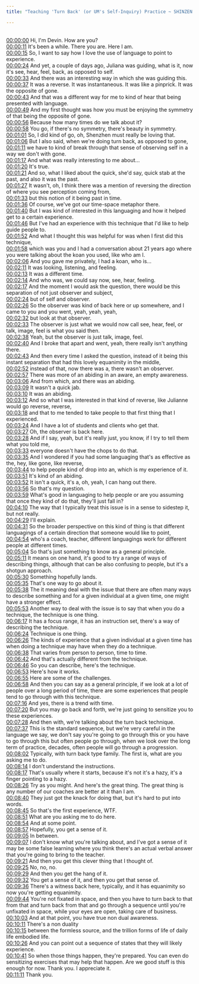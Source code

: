 ```yaml
---
title: "Teaching 'Turn Back' (or UM's Self-Inquiry) Practice ~ SHINZEN YOUNG"

---
```

<br>[00:00:00](https://www.youtube.com/watch?v=W05zS1VTQb4&t=0)   Hi, I'm Devin. How are you? 
<br>[00:00:11](https://www.youtube.com/watch?v=W05zS1VTQb4&t=11)   It's been a while. There you are. Here I am. 
<br>[00:00:15](https://www.youtube.com/watch?v=W05zS1VTQb4&t=15)   So, I want to say how I love the use of language to point to experience. 
<br>[00:00:24](https://www.youtube.com/watch?v=W05zS1VTQb4&t=24)   And yet, a couple of days ago, Juliana was guiding, what is it, now it's see, hear, feel, back, as opposed to self. 
<br>[00:00:33](https://www.youtube.com/watch?v=W05zS1VTQb4&t=33)   And there was an interesting way in which she was guiding this. 
<br>[00:00:37](https://www.youtube.com/watch?v=W05zS1VTQb4&t=37)   It was a reverse. It was instantaneous. It was like a pinprick. It was the opposite of gone. 
<br>[00:00:43](https://www.youtube.com/watch?v=W05zS1VTQb4&t=43)   And that was a different way for me to kind of hear that being presented with language. 
<br>[00:00:49](https://www.youtube.com/watch?v=W05zS1VTQb4&t=49)   And my first thought was how you must be enjoying the symmetry of that being the opposite of gone. 
<br>[00:00:56](https://www.youtube.com/watch?v=W05zS1VTQb4&t=56)   Because how many times do we talk about it? 
<br>[00:00:58](https://www.youtube.com/watch?v=W05zS1VTQb4&t=58)   You go, if there's no symmetry, there's beauty in symmetry. 
<br>[00:01:01](https://www.youtube.com/watch?v=W05zS1VTQb4&t=61)   So, I did kind of go, oh, Shenzhen must really be loving that. 
<br>[00:01:06](https://www.youtube.com/watch?v=W05zS1VTQb4&t=66)   But I also said, when we're doing turn back, as opposed to gone, 
<br>[00:01:11](https://www.youtube.com/watch?v=W05zS1VTQb4&t=71)   we have to kind of break through that sense of observing self in a way we don't with gone. 
<br>[00:01:17](https://www.youtube.com/watch?v=W05zS1VTQb4&t=77)   And what was really interesting to me about... 
<br>[00:01:20](https://www.youtube.com/watch?v=W05zS1VTQb4&t=80)   It's true. 
<br>[00:01:21](https://www.youtube.com/watch?v=W05zS1VTQb4&t=81)   And so, what I liked about the quick, she'd say, quick stab at the past, and also it was the past. 
<br>[00:01:27](https://www.youtube.com/watch?v=W05zS1VTQb4&t=87)   It wasn't, oh, I think there was a mention of reversing the direction of where you see perception coming from, 
<br>[00:01:33](https://www.youtube.com/watch?v=W05zS1VTQb4&t=93)   but this notion of it being past in time. 
<br>[00:01:36](https://www.youtube.com/watch?v=W05zS1VTQb4&t=96)   Of course, we've got our time-space metaphor there. 
<br>[00:01:40](https://www.youtube.com/watch?v=W05zS1VTQb4&t=100)   But I was kind of interested in this languaging and how it helped get to a certain experience. 
<br>[00:01:46](https://www.youtube.com/watch?v=W05zS1VTQb4&t=106)   But I've had an experience with this technique that I'd like to help guide people to. 
<br>[00:01:52](https://www.youtube.com/watch?v=W05zS1VTQb4&t=112)   And what I thought this was helpful for was when I first did this technique, 
<br>[00:01:58](https://www.youtube.com/watch?v=W05zS1VTQb4&t=118)   which was you and I had a conversation about 21 years ago where you were talking about the koan you used, like who am I. 
<br>[00:02:06](https://www.youtube.com/watch?v=W05zS1VTQb4&t=126)   And you gave me privately, I had a koan, who is... 
<br>[00:02:11](https://www.youtube.com/watch?v=W05zS1VTQb4&t=131)   It was looking, listening, and feeling. 
<br>[00:02:13](https://www.youtube.com/watch?v=W05zS1VTQb4&t=133)   It was a different time. 
<br>[00:02:14](https://www.youtube.com/watch?v=W05zS1VTQb4&t=134)   And who was, we could say now, see, hear, feeling. 
<br>[00:02:17](https://www.youtube.com/watch?v=W05zS1VTQb4&t=137)   And the moment I would ask the question, there would be this separation of not just observer and subject, 
<br>[00:02:24](https://www.youtube.com/watch?v=W05zS1VTQb4&t=144)   but of self and observer. 
<br>[00:02:26](https://www.youtube.com/watch?v=W05zS1VTQb4&t=146)   So the observer was kind of back here or up somewhere, and I came to you and you went, yeah, yeah, yeah, 
<br>[00:02:32](https://www.youtube.com/watch?v=W05zS1VTQb4&t=152)   but look at that observer. 
<br>[00:02:33](https://www.youtube.com/watch?v=W05zS1VTQb4&t=153)   The observer is just what we would now call see, hear, feel, or talk, image, feel is what you said then. 
<br>[00:02:38](https://www.youtube.com/watch?v=W05zS1VTQb4&t=158)   Yeah, but the observer is just talk, image, feel. 
<br>[00:02:40](https://www.youtube.com/watch?v=W05zS1VTQb4&t=160)   And I broke that apart and went, yeah, there really isn't anything there. 
<br>[00:02:43](https://www.youtube.com/watch?v=W05zS1VTQb4&t=163)   And then every time I asked the question, instead of it being this instant separation that had this lovely equanimity in the middle, 
<br>[00:02:52](https://www.youtube.com/watch?v=W05zS1VTQb4&t=172)   instead of that, now there was a, there wasn't an observer. 
<br>[00:02:57](https://www.youtube.com/watch?v=W05zS1VTQb4&t=177)   There was more of an abiding in an aware, an empty awareness. 
<br>[00:03:06](https://www.youtube.com/watch?v=W05zS1VTQb4&t=186)   And from which, and there was an abiding. 
<br>[00:03:09](https://www.youtube.com/watch?v=W05zS1VTQb4&t=189)   It wasn't a quick jab. 
<br>[00:03:10](https://www.youtube.com/watch?v=W05zS1VTQb4&t=190)   It was an abiding. 
<br>[00:03:12](https://www.youtube.com/watch?v=W05zS1VTQb4&t=192)   And so what I was interested in that kind of reverse, like Julianne would go reverse, reverse, 
<br>[00:03:18](https://www.youtube.com/watch?v=W05zS1VTQb4&t=198)   and that to me tended to take people to that first thing that I experienced. 
<br>[00:03:24](https://www.youtube.com/watch?v=W05zS1VTQb4&t=204)   And I have a lot of students and clients who get that. 
<br>[00:03:27](https://www.youtube.com/watch?v=W05zS1VTQb4&t=207)   Oh, the observer is back here. 
<br>[00:03:28](https://www.youtube.com/watch?v=W05zS1VTQb4&t=208)   And if I say, yeah, but it's really just, you know, if I try to tell them what you told me, 
<br>[00:03:33](https://www.youtube.com/watch?v=W05zS1VTQb4&t=213)   everyone doesn't have the chops to do that. 
<br>[00:03:35](https://www.youtube.com/watch?v=W05zS1VTQb4&t=215)   And I wondered if you had some languaging that's as effective as the, hey, like gone, like reverse, 
<br>[00:03:44](https://www.youtube.com/watch?v=W05zS1VTQb4&t=224)   to help people kind of drop into an, which is my experience of it. 
<br>[00:03:51](https://www.youtube.com/watch?v=W05zS1VTQb4&t=231)   It's kind of an abiding. 
<br>[00:03:52](https://www.youtube.com/watch?v=W05zS1VTQb4&t=232)   It isn't a quick, it's a, oh, yeah, I can hang out there. 
<br>[00:03:56](https://www.youtube.com/watch?v=W05zS1VTQb4&t=236)   So that's my question. 
<br>[00:03:59](https://www.youtube.com/watch?v=W05zS1VTQb4&t=239)   What's good in languaging to help people or are you assuming that once they kind of do that, they'll just fall in? 
<br>[00:04:10](https://www.youtube.com/watch?v=W05zS1VTQb4&t=250)   The way that I typically treat this issue is in a sense to sidestep it, but not really. 
<br>[00:04:29](https://www.youtube.com/watch?v=W05zS1VTQb4&t=269)   I'll explain. 
<br>[00:04:31](https://www.youtube.com/watch?v=W05zS1VTQb4&t=271)   So the broader perspective on this kind of thing is that different languagings of a certain direction that someone would like to point, 
<br>[00:04:54](https://www.youtube.com/watch?v=W05zS1VTQb4&t=294)   who's a coach, teacher, different languagings work for different people at different times. 
<br>[00:05:04](https://www.youtube.com/watch?v=W05zS1VTQb4&t=304)   So that's just something to know as a general principle. 
<br>[00:05:11](https://www.youtube.com/watch?v=W05zS1VTQb4&t=311)   It means on one hand, it's good to try a range of ways of describing things, although that can be also confusing to people, but it's a shotgun approach. 
<br>[00:05:30](https://www.youtube.com/watch?v=W05zS1VTQb4&t=330)   Something hopefully lands. 
<br>[00:05:35](https://www.youtube.com/watch?v=W05zS1VTQb4&t=335)   That's one way to go about it. 
<br>[00:05:38](https://www.youtube.com/watch?v=W05zS1VTQb4&t=338)   The it meaning deal with the issue that there are often many ways to describe something and for a given individual at a given time, one might have a stronger effect. 
<br>[00:05:53](https://www.youtube.com/watch?v=W05zS1VTQb4&t=353)   Another way to deal with the issue is to say that when you do a technique, the technique is one thing. 
<br>[00:06:17](https://www.youtube.com/watch?v=W05zS1VTQb4&t=377)   It has a focus range, it has an instruction set, there's a way of describing the technique. 
<br>[00:06:24](https://www.youtube.com/watch?v=W05zS1VTQb4&t=384)   Technique is one thing. 
<br>[00:06:26](https://www.youtube.com/watch?v=W05zS1VTQb4&t=386)   The kinds of experience that a given individual at a given time has when doing a technique may have when they do a technique. 
<br>[00:06:38](https://www.youtube.com/watch?v=W05zS1VTQb4&t=398)   That varies from person to person, time to time. 
<br>[00:06:42](https://www.youtube.com/watch?v=W05zS1VTQb4&t=402)   And that's actually different from the technique. 
<br>[00:06:46](https://www.youtube.com/watch?v=W05zS1VTQb4&t=406)   So you can describe, here's the technique. 
<br>[00:06:53](https://www.youtube.com/watch?v=W05zS1VTQb4&t=413)   Here's how it works. 
<br>[00:06:55](https://www.youtube.com/watch?v=W05zS1VTQb4&t=415)   Here are some of the challenges. 
<br>[00:06:58](https://www.youtube.com/watch?v=W05zS1VTQb4&t=418)   And then you can say as a general principle, if we look at a lot of people over a long period of time, there are some experiences that people tend to go through with this technique. 
<br>[00:07:16](https://www.youtube.com/watch?v=W05zS1VTQb4&t=436)   And yes, there is a trend with time. 
<br>[00:07:20](https://www.youtube.com/watch?v=W05zS1VTQb4&t=440)   But you may go back and forth, we're just going to sensitize you to these experiences. 
<br>[00:07:28](https://www.youtube.com/watch?v=W05zS1VTQb4&t=448)   And then with, we're talking about the turn back technique. 
<br>[00:07:37](https://www.youtube.com/watch?v=W05zS1VTQb4&t=457)   This is the standard sequence, but we're very careful in the language we say, we don't say you're going to go through this or you have to go through this but often people go through, when we look over the long term of practice, decades, often people will go through a progression. 
<br>[00:08:02](https://www.youtube.com/watch?v=W05zS1VTQb4&t=482)   Typically, with turn back type family. The first is, what are you asking me to do. 
<br>[00:08:14](https://www.youtube.com/watch?v=W05zS1VTQb4&t=494)   I don't understand the instructions. 
<br>[00:08:17](https://www.youtube.com/watch?v=W05zS1VTQb4&t=497)   That's usually where it starts, because it's not it's a hazy, it's a finger pointing to a hazy. 
<br>[00:08:26](https://www.youtube.com/watch?v=W05zS1VTQb4&t=506)   Try as you might. And here's the great thing. The great thing is any number of our coaches are better at it than I am. 
<br>[00:08:40](https://www.youtube.com/watch?v=W05zS1VTQb4&t=520)   They just got the knack for doing that, but it's hard to put into words. 
<br>[00:08:45](https://www.youtube.com/watch?v=W05zS1VTQb4&t=525)   So that's the first experience, WTF. 
<br>[00:08:51](https://www.youtube.com/watch?v=W05zS1VTQb4&t=531)   What are you asking me to do here. 
<br>[00:08:54](https://www.youtube.com/watch?v=W05zS1VTQb4&t=534)   And at some point. 
<br>[00:08:57](https://www.youtube.com/watch?v=W05zS1VTQb4&t=537)   Hopefully, you get a sense of it. 
<br>[00:09:05](https://www.youtube.com/watch?v=W05zS1VTQb4&t=545)   In between. 
<br>[00:09:07](https://www.youtube.com/watch?v=W05zS1VTQb4&t=547)   I don't know what you're talking about, and I've got a sense of it may be some false learning where you think there's an actual verbal answer that you're going to bring to the teacher. 
<br>[00:09:21](https://www.youtube.com/watch?v=W05zS1VTQb4&t=561)   And then you get this clever thing that I thought of. 
<br>[00:09:25](https://www.youtube.com/watch?v=W05zS1VTQb4&t=565)   No, no, no. 
<br>[00:09:29](https://www.youtube.com/watch?v=W05zS1VTQb4&t=569)   And then you get the hang of it. 
<br>[00:09:32](https://www.youtube.com/watch?v=W05zS1VTQb4&t=572)   You get a sense of it, and then you get that sense of. 
<br>[00:09:36](https://www.youtube.com/watch?v=W05zS1VTQb4&t=576)   There's a witness back here, typically, and it has equanimity so now you're getting equanimity. 
<br>[00:09:44](https://www.youtube.com/watch?v=W05zS1VTQb4&t=584)   You're not fixated in space, and then you have to turn back to that from that and turn back from that and go through a sequence until you're unfixated in space, while your eyes are open, taking care of business. 
<br>[00:10:03](https://www.youtube.com/watch?v=W05zS1VTQb4&t=603)   And at that point, you have true non dual awareness. 
<br>[00:10:11](https://www.youtube.com/watch?v=W05zS1VTQb4&t=611)   There's a non duality 
<br>[00:10:15](https://www.youtube.com/watch?v=W05zS1VTQb4&t=615)   between the formless source, and the trillion forms of life of daily life embodied life. 
<br>[00:10:26](https://www.youtube.com/watch?v=W05zS1VTQb4&t=626)   And you can point out a sequence of states that they will likely experience. 
<br>[00:10:41](https://www.youtube.com/watch?v=W05zS1VTQb4&t=641)   So when those things happen, they're prepared. You can even do sensitizing exercises that may help that happen. Are we good stuff is this enough for now. Thank you. I appreciate it. 
<br>[00:11:11](https://www.youtube.com/watch?v=W05zS1VTQb4&t=671)   Thank you. 
<br>